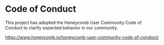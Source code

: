# Code of Conduct

This project has adopted the Honeycomb User Community Code of Conduct to clarify expected behavior in our community.

https://www.honeycomb.io/honeycomb-user-community-code-of-conduct/
